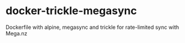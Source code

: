 # docker-trickle-megasync
Dockerfile with alpine, megasync and trickle for rate-limited sync with Mega.nz
